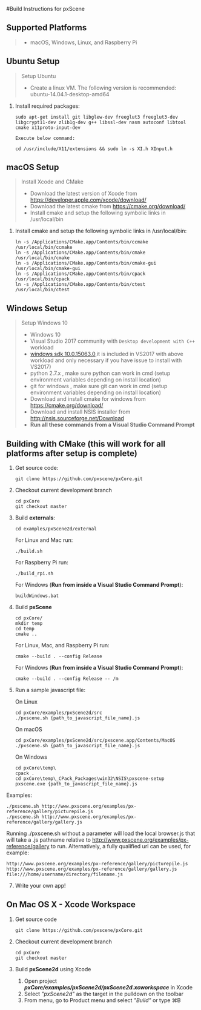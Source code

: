 #Build Instructions for pxScene

## Supported Platforms
>   * macOS, Windows, Linux, and Raspberry Pi

## Ubuntu Setup
>Setup Ubuntu
>   * Create a linux VM.  The following version is recommended:  ubuntu-14.04.1-desktop-amd64
   
1. Install required packages:
    
    ~~~~
    sudo apt-get install git libglew-dev freeglut3 freeglut3-dev libgcrypt11-dev zlib1g-dev g++ libssl-dev nasm autoconf libtool cmake x11proto-input-dev
    
    Execute below command:
    
    cd /usr/include/X11/extensions && sudo ln -s XI.h XInput.h
    
    ~~~~

## macOS Setup 

>Install Xcode and CMake
>   * Download the latest version of Xcode from https://developer.apple.com/xcode/download/
>   * Download the latest cmake from https://cmake.org/download/
>   * Install cmake and setup the following symbolic links in /usr/local/bin
1. Install cmake and setup the following symbolic links in /usr/local/bin:
    ~~~~
    ln -s /Applications/CMake.app/Contents/bin/ccmake /usr/local/bin/ccmake 
    ln -s /Applications/CMake.app/Contents/bin/cmake /usr/local/bin/cmake 
    ln -s /Applications/CMake.app/Contents/bin/cmake-gui /usr/local/bin/cmake-gui
    ln -s /Applications/CMake.app/Contents/bin/cpack /usr/local/bin/cpack
    ln -s /Applications/CMake.app/Contents/bin/ctest /usr/local/bin/ctest
    ~~~~



## Windows Setup
>Setup Windows 10
>   * Windows 10 
>   * Visual Studio 2017 community with `Desktop development with C++` workload
>   * [windows sdk 10.0.15063.0](https://developer.microsoft.com/en-us/windows/downloads/windows-10-sdk),it is included in VS2017 with above workload and only necessary if you have issue to install with VS2017)
>   * python 2.7.x , make sure python can work in cmd (setup environment variables depending on install location)
>   * git for windows , make sure git can work in cmd (setup environment variables depending on install location)
>   * Download and install cmake for windows from https://cmake.org/download/
>   * Download and install NSIS installer from http://nsis.sourceforge.net/Download
>   * **Run all these commands from a Visual Studio Command Prompt**


## Building with CMake (this will work for all platforms after setup is complete)
1. Get source code:

    ~~~~
    git clone https://github.com/pxscene/pxCore.git
    ~~~~
  
2. Checkout current development branch

    ~~~~
    cd pxCore
    git checkout master
    ~~~~

3. Build **externals**:
    ~~~~
    cd examples/pxScene2d/external
    ~~~~
    For Linux and Mac run:
    ~~~~
    ./build.sh
    ~~~~
    For Raspberry Pi run:
    ~~~~
    ./build_rpi.sh
    ~~~~
    For Windows (**Run from inside a Visual Studio Command Prompt**):
    ~~~~
    buildWindows.bat
    ~~~~

4. Build **pxScene**

    ~~~~
    cd pxCore/
    mkdir temp
    cd temp
    cmake ..
    ~~~~
    For Linux, Mac, and Raspberry Pi run: 
    ~~~~
    cmake --build . --config Release
    ~~~~
    For Windows (**Run from inside a Visual Studio Command Prompt**):
    ~~~~
    cmake --build . --config Release -- /m
    ~~~~

4. Run a sample javascript file:

    On Linux
    ~~~~
    cd pxCore/examples/pxScene2d/src
    ./pxscene.sh {path_to_javascript_file_name}.js
    ~~~~

    On macOS
    ~~~~
    cd pxCore/examples/pxScene2d/src/pxscene.app/Contents/MacOS
    ./pxscene.sh {path_to_javascript_file_name}.js
    ~~~~

    On Windows
    ~~~~
    cd pxCore\temp\
    cpack .
    cd pxCore\temp\_CPack_Packages\win32\NSIS\pxscene-setup
    pxscene.exe {path_to_javascript_file_name}.js
    ~~~~

Examples:
  ~~~~
./pxscene.sh http://www.pxscene.org/examples/px-reference/gallery/picturepile.js
./pxscene.sh http://www.pxscene.org/examples/px-reference/gallery/gallery.js
  ~~~~
Running ./pxscene.sh without a parameter will load the local browser.js that will take a .js pathname relative to http://www.pxscene.org/examples/px-reference/gallery to run.  Alternatively, a fully qualified url can be used, for example:
  ~~~~
http://www.pxscene.org/examples/px-reference/gallery/picturepile.js
http://www.pxscene.org/examples/px-reference/gallery/gallery.js
file:///home/username/directory/filename.js
  ~~~~
7. Write your own app!




## On Mac OS X - Xcode Workspace 

1. Get source code
  
   ~~~~
   git clone https://github.com/pxscene/pxCore.git
   ~~~~
  
2. Checkout current development branch
   ~~~~
   cd pxCore
   git checkout master
   ~~~~
  
3. Build **pxScene2d** using Xcode
      1. Open project **_pxCore/examples/pxScene2d/pxScene2d.xcworkspace_** in Xcode
      2. Select _"pxScene2d"_ as the target in the pulldown on the toolbar
      3. From menu, go to Product menu and select _"Build"_ or type  ⌘B




